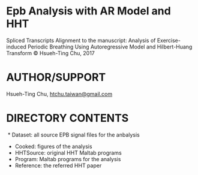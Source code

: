 Epb Analysis with AR Model and HHT
========
Spliced Transcripts Alignment to the manuscript:
Analysis of Exercise-induced Periodic Breathing Using Autoregressive Model and Hilbert-Huang Transform
© Hsueh-Ting Chu, 2017


AUTHOR/SUPPORT
==============
Hsueh-Ting Chu, htchu.taiwan@gmail.com


DIRECTORY CONTENTS
==================
  * Dataset: all source EPB signal files for the anbalysis
  * Cooked: figures of the analysis
  * HHTSource: original HHT Maltab programs
  * Program: Maltab programs for the analysis
  * Reference: the referred HHT paper


